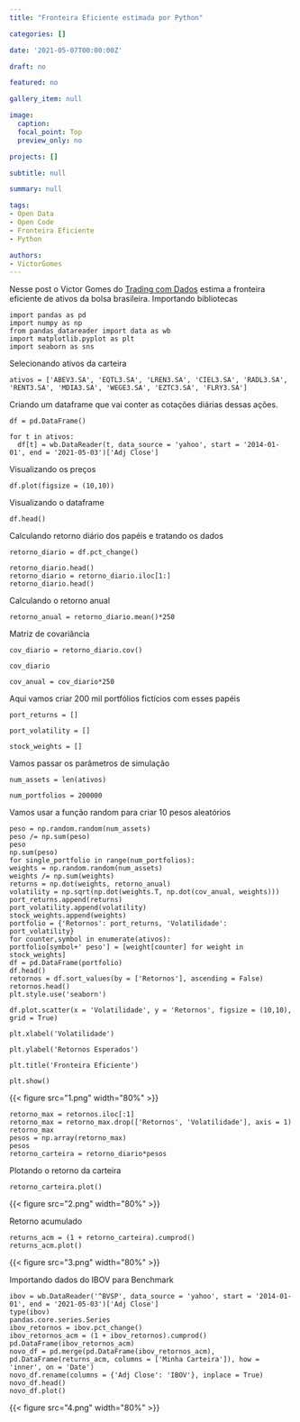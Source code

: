 ```yaml
---
title: "Fronteira Eficiente estimada por Python"

categories: []

date: '2021-05-07T00:00:00Z'

draft: no

featured: no

gallery_item: null

image:
  caption: 
  focal_point: Top
  preview_only: no

projects: []

subtitle: null

summary: null

tags: 
- Open Data
- Open Code
- Fronteira Eficiente
- Python

authors:
- VictorGomes
---
```


Nesse post o Victor Gomes do [Trading com Dados](https://tradingcomdados.com/) estima a fronteira eficiente de ativos da bolsa brasileira.
Importando bibliotecas

    import pandas as pd
    import numpy as np
    from pandas_datareader import data as wb
    import matplotlib.pyplot as plt
    import seaborn as sns

Selecionando ativos da carteira

    ativos = ['ABEV3.SA', 'EQTL3.SA', 'LREN3.SA', 'CIEL3.SA', 'RADL3.SA', 'RENT3.SA', 'MDIA3.SA', 'WEGE3.SA', 'EZTC3.SA', 'FLRY3.SA']

Criando um dataframe que vai conter as cotações diárias dessas ações.

    df = pd.DataFrame()

    for t in ativos:
      df[t] = wb.DataReader(t, data_source = 'yahoo', start = '2014-01-01', end = '2021-05-03')['Adj Close']

Visualizando os preços

    df.plot(figsize = (10,10))

Visualizando o dataframe

    df.head()

Calculando retorno diário dos papéis e tratando os dados 

    retorno_diario = df.pct_change()

    retorno_diario.head()
    retorno_diario = retorno_diario.iloc[1:]
    retorno_diario.head()

Calculando o retorno anual
    
    retorno_anual = retorno_diario.mean()*250
Matriz de covariância 
    
    cov_diario = retorno_diario.cov()
    
    cov_diario

    cov_anual = cov_diario*250

Aqui vamos criar 200 mil portfólios fictícios com esses papéis

    port_returns = []
    
    port_volatility = []
    
    stock_weights = []

Vamos passar os parâmetros de simulação

    num_assets = len(ativos)
    
    num_portfolios = 200000

Vamos usar a função random para criar 10 pesos aleatórios

    peso = np.random.random(num_assets)
    peso /= np.sum(peso)
    peso
    np.sum(peso)
    for single_portfolio in range(num_portfolios):
    weights = np.random.random(num_assets)
    weights /= np.sum(weights)
    returns = np.dot(weights, retorno_anual)
    volatility = np.sqrt(np.dot(weights.T, np.dot(cov_anual, weights)))
    port_returns.append(returns)
    port_volatility.append(volatility)
    stock_weights.append(weights)
    portfolio = {'Retornos': port_returns, 'Volatilidade': port_volatility}
    for counter,symbol in enumerate(ativos):
    portfolio[symbol+' peso'] = [weight[counter] for weight in stock_weights]
    df = pd.DataFrame(portfolio)
    df.head()
    retornos = df.sort_values(by = ['Retornos'], ascending = False)
    retornos.head()
    plt.style.use('seaborn')

    df.plot.scatter(x = 'Volatilidade', y = 'Retornos', figsize = (10,10), grid = True)
    
    plt.xlabel('Volatilidade')
    
    plt.ylabel('Retornos Esperados')
    
    plt.title('Fronteira Eficiente')
    
    plt.show()
{{< figure src="1.png" width="80%" >}}

    retorno_max = retornos.iloc[:1]
    retorno_max = retorno_max.drop(['Retornos', 'Volatilidade'], axis = 1)
    retorno_max
    pesos = np.array(retorno_max)
    pesos
    retorno_carteira = retorno_diario*pesos
Plotando o retorno da carteira    
   
    retorno_carteira.plot()
{{< figure src="2.png" width="80%" >}}

Retorno acumulado

    returns_acm = (1 + retorno_carteira).cumprod()
    returns_acm.plot()

{{< figure src="3.png" width="80%" >}}

Importando dados do IBOV para Benchmark

    ibov = wb.DataReader('^BVSP', data_source = 'yahoo', start = '2014-01-01', end = '2021-05-03')['Adj Close']
    type(ibov)
    pandas.core.series.Series
    ibov_retornos = ibov.pct_change()
    ibov_retornos_acm = (1 + ibov_retornos).cumprod()
    pd.DataFrame(ibov_retornos_acm)
    novo_df = pd.merge(pd.DataFrame(ibov_retornos_acm), pd.DataFrame(returns_acm, columns = ['Minha Carteira']), how = 'inner', on = 'Date')
    novo_df.rename(columns = {'Adj Close': 'IBOV'}, inplace = True)
    novo_df.head()
    novo_df.plot()
    
{{< figure src="4.png" width="80%" >}}

    
    
